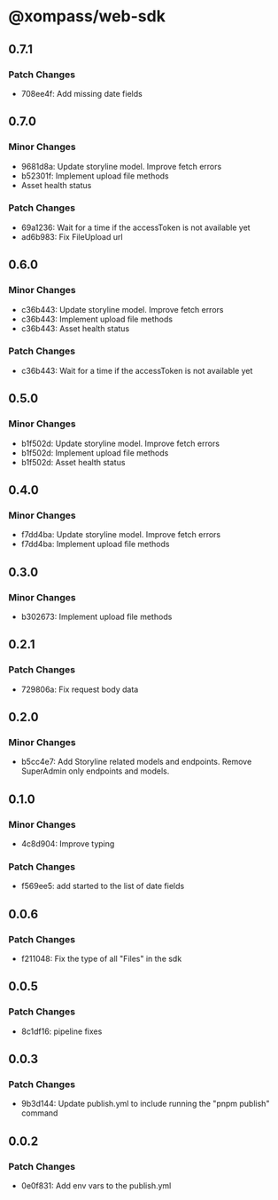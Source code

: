 # @xompass/web-sdk

## 0.7.1

### Patch Changes

- 708ee4f: Add missing date fields

## 0.7.0

### Minor Changes

- 9681d8a: Update storyline model. Improve fetch errors
- b52301f: Implement upload file methods
- Asset health status

### Patch Changes

- 69a1236: Wait for a time if the accessToken is not available yet
- ad6b983: Fix FileUpload url

## 0.6.0

### Minor Changes

- c36b443: Update storyline model. Improve fetch errors
- c36b443: Implement upload file methods
- c36b443: Asset health status

### Patch Changes

- c36b443: Wait for a time if the accessToken is not available yet

## 0.5.0

### Minor Changes

- b1f502d: Update storyline model. Improve fetch errors
- b1f502d: Implement upload file methods
- b1f502d: Asset health status

## 0.4.0

### Minor Changes

- f7dd4ba: Update storyline model. Improve fetch errors
- f7dd4ba: Implement upload file methods

## 0.3.0

### Minor Changes

- b302673: Implement upload file methods

## 0.2.1

### Patch Changes

- 729806a: Fix request body data

## 0.2.0

### Minor Changes

- b5cc4e7: Add Storyline related models and endpoints. Remove SuperAdmin only endpoints and models.

## 0.1.0

### Minor Changes

- 4c8d904: Improve typing

### Patch Changes

- f569ee5: add started to the list of date fields

## 0.0.6

### Patch Changes

- f211048: Fix the type of all "Files" in the sdk

## 0.0.5

### Patch Changes

- 8c1df16: pipeline fixes

## 0.0.3

### Patch Changes

- 9b3d144: Update publish.yml to include running the "pnpm publish" command

## 0.0.2

### Patch Changes

- 0e0f831: Add env vars to the publish.yml
